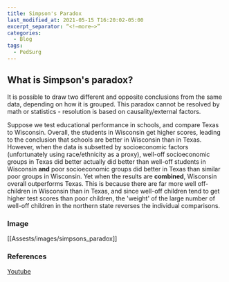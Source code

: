 ```yaml
---
title: Simpson's Paradox 
last_modified_at: 2021-05-15 T16:20:02-05:00   
excerpt_separator: “<!—more—>”
categories:
  - Blog   
tags:  
  - PedSurg   
---
```


## What is Simpson's paradox?
It is possible to draw two different and opposite conclusions from the same data, depending on how it is grouped. This paradox cannot be resolved by math or statistics - resolution is based on causality/external factors. 

Suppose we test educational performance in schools, and compare Texas to Wisconsin. Overall, the students in Wisconsin get higher scores, leading to the conclusion that schools are better in Wisconsin than in Texas. However, when the data is subsetted by socioeconomic factors (unfortunately using race/ethnicity as a proxy), well-off socioeconomic groups in Texas did better actually did better than well-off students in Wisconsin **and** poor socioeconomic groups did better in Texas than similar poor groups in Wisconsin. Yet when the results are **combined**, Wisconsin overall outperforms Texas. This is because there are far more well off-children in Wisconsin than in Texas, and since well-off children tend to get higher test scores than poor children, the 'weight' of the large number of well-off children in the northern state reverses the individual comparisons.

### Image
[[Assests/images/simpsons_paradox]]


### References
[Youtube](https://www.youtube.com/watch?v=ebEkn-BiW5k&t=209s)
